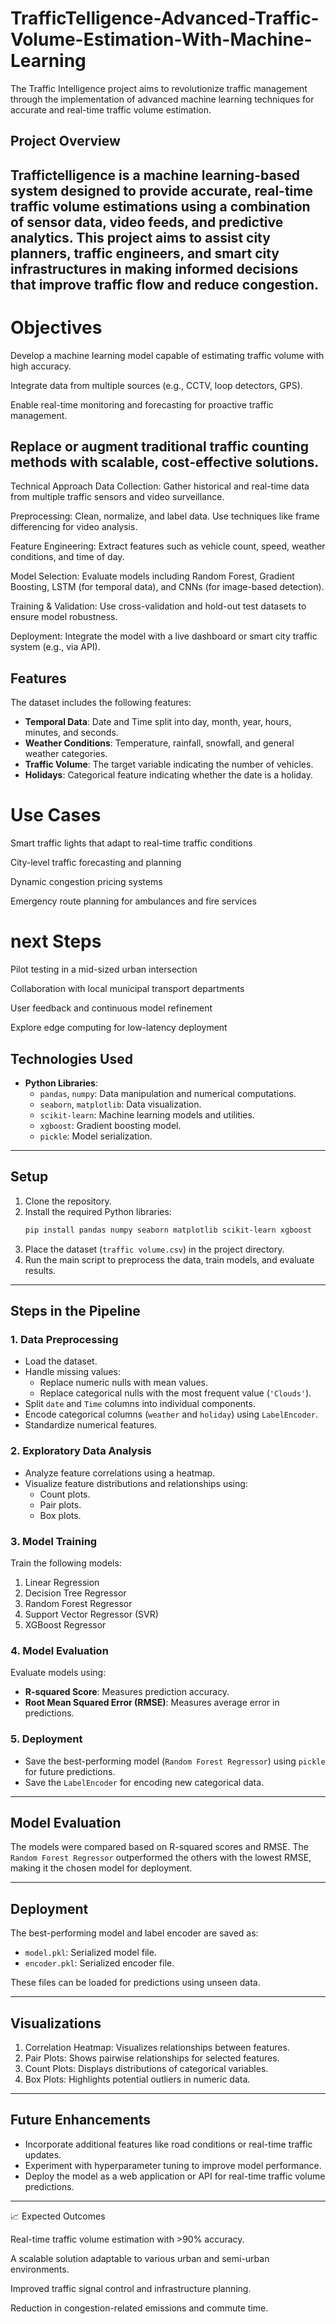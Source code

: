 # TrafficTelligence-Advanced-Traffic-Volume-Estimation-With-Machine-Learning

The Traffic Intelligence project aims to revolutionize traffic management through the implementation of advanced machine learning techniques for accurate and real-time traffic volume estimation.

## Project Overview
Traffictelligence is a machine learning-based system designed to provide accurate, real-time traffic volume estimations using a combination of sensor data, video feeds, and predictive analytics. This project aims to assist city planners, traffic engineers, and smart city infrastructures in making informed decisions that improve traffic flow and reduce congestion.
---

# Objectives
Develop a machine learning model capable of estimating traffic volume with high accuracy.

Integrate data from multiple sources (e.g., CCTV, loop detectors, GPS).

Enable real-time monitoring and forecasting for proactive traffic management.

Replace or augment traditional traffic counting methods with scalable, cost-effective solutions.
---
Technical Approach
Data Collection: Gather historical and real-time data from multiple traffic sensors and video surveillance.

Preprocessing: Clean, normalize, and label data. Use techniques like frame differencing for video analysis.

Feature Engineering: Extract features such as vehicle count, speed, weather conditions, and time of day.

Model Selection: Evaluate models including Random Forest, Gradient Boosting, LSTM (for temporal data), and CNNs (for image-based detection).

Training & Validation: Use cross-validation and hold-out test datasets to ensure model robustness.

Deployment: Integrate the model with a live dashboard or smart city traffic system (e.g., via API).


## Features
The dataset includes the following features:
- **Temporal Data**: Date and Time split into day, month, year, hours, minutes, and seconds.
- **Weather Conditions**: Temperature, rainfall, snowfall, and general weather categories.
- **Traffic Volume**: The target variable indicating the number of vehicles.
- **Holidays**: Categorical feature indicating whether the date is a holiday.

# Use Cases
Smart traffic lights that adapt to real-time traffic conditions

City-level traffic forecasting and planning

Dynamic congestion pricing systems

Emergency route planning for ambulances and fire services

 # next Steps
Pilot testing in a mid-sized urban intersection

Collaboration with local municipal transport departments

User feedback and continuous model refinement

Explore edge computing for low-latency deployment


## Technologies Used
- **Python Libraries**:
  - `pandas`, `numpy`: Data manipulation and numerical computations.
  - `seaborn`, `matplotlib`: Data visualization.
  - `scikit-learn`: Machine learning models and utilities.
  - `xgboost`: Gradient boosting model.
  - `pickle`: Model serialization.

---

## Setup
1. Clone the repository.
2. Install the required Python libraries:
   ```bash
   pip install pandas numpy seaborn matplotlib scikit-learn xgboost
   ```
3. Place the dataset (`traffic volume.csv`) in the project directory.
4. Run the main script to preprocess the data, train models, and evaluate results.

---

## Steps in the Pipeline
### 1. Data Preprocessing
- Load the dataset.
- Handle missing values:
  - Replace numeric nulls with mean values.
  - Replace categorical nulls with the most frequent value (`'Clouds'`).
- Split `date` and `Time` columns into individual components.
- Encode categorical columns (`weather` and `holiday`) using `LabelEncoder`.
- Standardize numerical features.

### 2. Exploratory Data Analysis
- Analyze feature correlations using a heatmap.
- Visualize feature distributions and relationships using:
  - Count plots.
  - Pair plots.
  - Box plots.

### 3. Model Training
Train the following models:
1. Linear Regression
2. Decision Tree Regressor
3. Random Forest Regressor
4. Support Vector Regressor (SVR)
5. XGBoost Regressor

### 4. Model Evaluation
Evaluate models using:
- **R-squared Score**: Measures prediction accuracy.
- **Root Mean Squared Error (RMSE)**: Measures average error in predictions.

### 5. Deployment
- Save the best-performing model (`Random Forest Regressor`) using `pickle` for future predictions.
- Save the `LabelEncoder` for encoding new categorical data.

---

## Model Evaluation
The models were compared based on R-squared scores and RMSE. The `Random Forest Regressor` outperformed the others with the lowest RMSE, making it the chosen model for deployment.

---

## Deployment
The best-performing model and label encoder are saved as:
- `model.pkl`: Serialized model file.
- `encoder.pkl`: Serialized encoder file.

These files can be loaded for predictions using unseen data.

---

## Visualizations
1. Correlation Heatmap:
   Visualizes relationships between features.
2. Pair Plots:
   Shows pairwise relationships for selected features.
3. Count Plots:
   Displays distributions of categorical variables.
4. Box Plots:
   Highlights potential outliers in numeric data.

---

## Future Enhancements
- Incorporate additional features like road conditions or real-time traffic updates.
- Experiment with hyperparameter tuning to improve model performance.
- Deploy the model as a web application or API for real-time traffic volume predictions.

---

📈 Expected Outcomes



Real-time traffic volume estimation with >90% accuracy.

A scalable solution adaptable to various urban and semi-urban environments.

Improved traffic signal control and infrastructure planning.

Reduction in congestion-related emissions and commute time.
